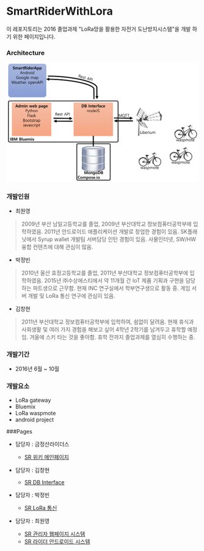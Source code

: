 # SmartRiderWithLora
이 레포지토리는 2016 졸업과제 "LoRa망을 활용한 자전거 도난방지시스템"을 개발 하기 위한 페이지입니다.

### Architecture
![architecture](https://github.com/AndersonChoi/SmartRiderWithLora/blob/master/Architecture/architecture%20screenshot.png)


### 개발인원
* 최원영

>2009년 부산 남일고등학교를 졸업, 2009년 부산대학교 정보컴퓨터공학부에 입학하였음. 2011년 안드로이드 애플리케이션 개발로 창업한 경험이 있음. SK플래닛에서 Syrup wallet 개발팀 서버담당 인턴 경험이 있음. 사물인터넷, SW/HW융합 컨텐츠에 대해 관심이 많음. 

* 박정빈

>2010년 울산 효정고등학교를 졸업, 2011년 부산대학교 정보컴퓨터공학부에 입학하였음. 2015년 ㈜수상에스티에서 약 11개월 간 IoT 제품 기획과 구현을 담당하는 파트생으로 근무함. 현재 INC 연구실에서 학부연구생으로 활동 중. 게임 서버 개발 및 LoRa 통신 연구에 관심이 있음.

* 김창현

>2011년 부산대학교 정보컴퓨터공학부에 입학하여, 쉼없이 달려옴. 현재 휴식과 사회생활 및 여러 가지 경험을 해보고 싶어 4학년 2학기를 남겨두고 휴학할 예정임. 겨울에 스키 타는 것을 좋아함. 휴학 전까지 졸업과제를 열심히 수행하는 중.

### 개발기간
* 2016년 6월 ~ 10월

### 개발요소
* LoRa gateway
* Bluemix
* LoRa waspmote
* android project


###Pages
* 담당자 : 금정산라이더스
  * [SR 위키 메인페이지](https://github.com/AndersonChoi/SmartRiderWithLora/wiki/SR---%EC%9C%84%ED%82%A4-%EB%A9%94%EC%9D%B8%ED%8E%98%EC%9D%B4%EC%A7%80)

* 담당자 : 김창현
  * [SR DB Interface](https://github.com/AndersonChoi/SmartRiderWithLora/wiki/SR-DB-Interface)

* 담당자 : 박정빈
  * [SR LoRa 통신](https://github.com/AndersonChoi/SmartRiderWithLora/wiki/SR-LoRa-%ED%86%B5%EC%8B%A0)

* 담당자 : 최원영
  * [SR 관리자 웹페이지 시스템](https://github.com/AndersonChoi/SmartRiderWithLora/wiki/SR-%EA%B4%80%EB%A6%AC%EC%9E%90-%EC%9B%B9%ED%8E%98%EC%9D%B4%EC%A7%80-%EC%8B%9C%EC%8A%A4%ED%85%9C)
  * [SR 라이더 안드로이드 시스템](https://github.com/AndersonChoi/SmartRiderWithLora/wiki/SR-%EB%9D%BC%EC%9D%B4%EB%8D%94-%EC%95%88%EB%93%9C%EB%A1%9C%EC%9D%B4%EB%93%9C-%EC%8B%9C%EC%8A%A4%ED%85%9C)
